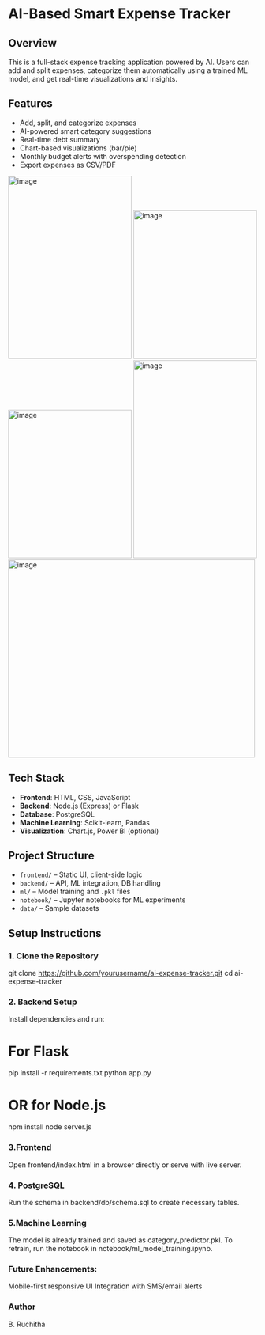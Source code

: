 # AI-Based Smart Expense Tracker

## Overview

This is a full-stack expense tracking application powered by AI. Users can add and split expenses, categorize them automatically using a trained ML model, and get real-time visualizations and insights.

## Features

- Add, split, and categorize expenses
- AI-powered smart category suggestions
- Real-time debt summary
- Chart-based visualizations (bar/pie)
- Monthly budget alerts with overspending detection
- Export expenses as CSV/PDF
<img width="250" height="370" alt="image" src="https://github.com/user-attachments/assets/2e23519e-c4ea-40f1-8618-96ff15a41279" />
<img width="250" height="300" alt="image" src="https://github.com/user-attachments/assets/cd411f60-0ded-4abe-801a-fbdba79d551c" />
<img width="250" height="300" alt="image" src="https://github.com/user-attachments/assets/1055ac0c-dc29-42c4-95a3-9f36369ba8e1" />
<img width="250" height="400" alt="image" src="https://github.com/user-attachments/assets/b3fc42b0-77a8-408e-8201-c6acf3db381b" />
<img width="500" height="400" alt="image" src="https://github.com/user-attachments/assets/4efdd79b-b17d-41de-82a5-03c3771e8948" />

## Tech Stack

- **Frontend**: HTML, CSS, JavaScript
- **Backend**: Node.js (Express) or Flask
- **Database**: PostgreSQL
- **Machine Learning**: Scikit-learn, Pandas
- **Visualization**: Chart.js, Power BI (optional)

## Project Structure

- `frontend/` – Static UI, client-side logic
- `backend/` – API, ML integration, DB handling
- `ml/` – Model training and `.pkl` files
- `notebook/` – Jupyter notebooks for ML experiments
- `data/` – Sample datasets

## Setup Instructions

### 1. Clone the Repository

git clone https://github.com/yourusername/ai-expense-tracker.git
cd ai-expense-tracker

### 2. Backend Setup
Install dependencies and run:

# For Flask
pip install -r requirements.txt
python app.py

# OR for Node.js
npm install
node server.js

### 3.Frontend
Open frontend/index.html in a browser directly or serve with live server.

### 4. PostgreSQL
Run the schema in backend/db/schema.sql to create necessary tables.

### 5.Machine Learning
The model is already trained and saved as category_predictor.pkl.
To retrain, run the notebook in notebook/ml_model_training.ipynb.

### Future Enhancements:
Mobile-first responsive UI
Integration with SMS/email alerts

### Author
B. Ruchitha




